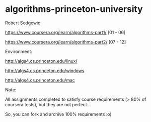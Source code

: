# algorithms-princeton-university
Robert Sedgewic

https://www.coursera.org/learn/algorithms-part1/ [01 - 06]

https://www.coursera.org/learn/algorithms-part2/ [07 - 12]

Environment:

http://algs4.cs.princeton.edu/linux/

http://algs4.cs.princeton.edu/windows

http://algs4.cs.princeton.edu/mac

Note:

All assignments completed to satisfy course requirements (> 80% of coursera tests), but they are not perfect...

So, you can fork and archive 100% requirements :o)
